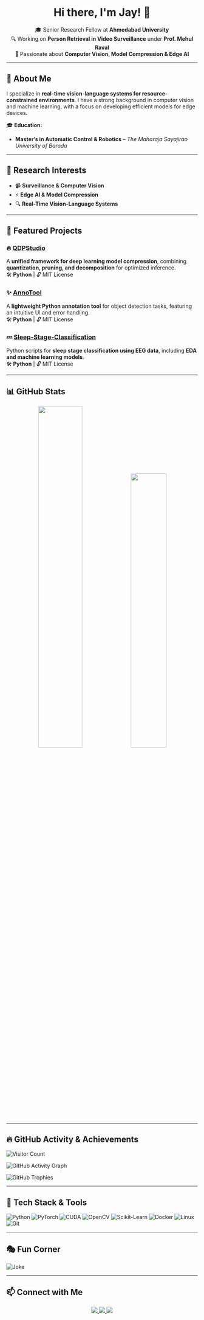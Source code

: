 <h1 align="center">Hi there, I'm Jay! 👋</h1>

<p align="center">
🎓 Senior Research Fellow at <b>Ahmedabad University</b> <br>
🔍 Working on <b>Person Retrieval in Video Surveillance</b> under <b>Prof. Mehul Raval</b> <br>
🤖 Passionate about <b>Computer Vision, Model Compression & Edge AI</b>  
</p>

---

## 🚀 **About Me**
I specialize in **real-time vision-language systems for resource-constrained environments**. I have a strong background in computer vision and machine learning, with a focus on developing efficient models for edge devices.

🎓 **Education:**  
- **Master’s in Automatic Control & Robotics** – *The Maharaja Sayajirao University of Baroda*
  
---

## 🔬 **Research Interests**
- 📹 **Surveillance & Computer Vision**
- ⚡ **Edge AI & Model Compression**
- 🔍 **Real-Time Vision-Language Systems**

---

## 📌 **Featured Projects**
### 🔥 [QDPStudio](https://github.com/jaicdev/QDPStudio)  
A **unified framework for deep learning model compression**, combining **quantization, pruning, and decomposition** for optimized inference.  
🛠 **Python** | 🔓 MIT License  

### ✨ [AnnoTool](https://github.com/jaicdev/AnnoTool)  
A **lightweight Python annotation tool** for object detection tasks, featuring an intuitive UI and error handling.  
🛠 **Python** | 🔓 MIT License  

### 💤 [Sleep-Stage-Classification](https://github.com/jaicdev/Sleep-Stage-Classification)  
Python scripts for **sleep stage classification using EEG data**, including **EDA and machine learning models**.  
🛠 **Python** | 🔓 MIT License  

---

## 📊 **GitHub Stats**
<p align="center">
  <img src="https://github-readme-stats.vercel.app/api?username=jaicdev&show_icons=true&theme=radical" width="48%">
  <img src="https://github-readme-stats.vercel.app/api/top-langs/?username=jaicdev&langs_count=6&layout=compact&theme=radical" width="43%">
</p>

---

## 🔥 **GitHub Activity & Achievements**
![Visitor Count](https://komarev.com/ghpvc/?username=jaicdev&color=blue)

![GitHub Activity Graph](https://github-readme-activity-graph.vercel.app/graph?username=jaicdev&theme=react)

![GitHub Trophies](https://github-profile-trophy.vercel.app/?username=jaicdev&theme=radical)

---

## 🔧 **Tech Stack & Tools**
![Python](https://img.shields.io/badge/Python-3776AB?style=for-the-badge&logo=python&logoColor=white)
![PyTorch](https://img.shields.io/badge/PyTorch-EE4C2C?style=for-the-badge&logo=pytorch&logoColor=white)
![CUDA](https://img.shields.io/badge/CUDA-76B900?style=for-the-badge&logo=nvidia&logoColor=white)
![OpenCV](https://img.shields.io/badge/OpenCV-5C3EE8?style=for-the-badge&logo=opencv&logoColor=white)
![Scikit-Learn](https://img.shields.io/badge/Scikit--Learn-F7931E?style=for-the-badge&logo=scikit-learn&logoColor=white)
![Docker](https://img.shields.io/badge/Docker-2496ED?style=for-the-badge&logo=docker&logoColor=white)
![Linux](https://img.shields.io/badge/Linux-FCC624?style=for-the-badge&logo=linux&logoColor=black)
![Git](https://img.shields.io/badge/Git-F05032?style=for-the-badge&logo=git&logoColor=white)

---

## 🎭 **Fun Corner**
![Joke](https://readme-jokes.vercel.app/api?theme=radical)

---

## 📫 **Connect with Me**
<p align="center">
  <a href="mailto:jay.chaudhari@ahduni.edu.in">
    <img src="https://img.shields.io/badge/Email-D14836?style=for-the-badge&logo=gmail&logoColor=white">
  </a>
  <a href="https://www.linkedin.com/in/jay-chaudhari/">
    <img src="https://img.shields.io/badge/LinkedIn-0A66C2?style=for-the-badge&logo=linkedin&logoColor=white">
  </a>
  <a href="https://scholar.google.com/citations?user=YOUR_USER_ID">
    <img src="https://img.shields.io/badge/Google%20Scholar-4285F4?style=for-the-badge&logo=google-scholar&logoColor=white">
  </a>
</p>
